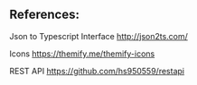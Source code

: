 ## References:

Json to Typescript Interface
http://json2ts.com/

Icons
https://themify.me/themify-icons

REST API
https://github.com/hs950559/restapi
